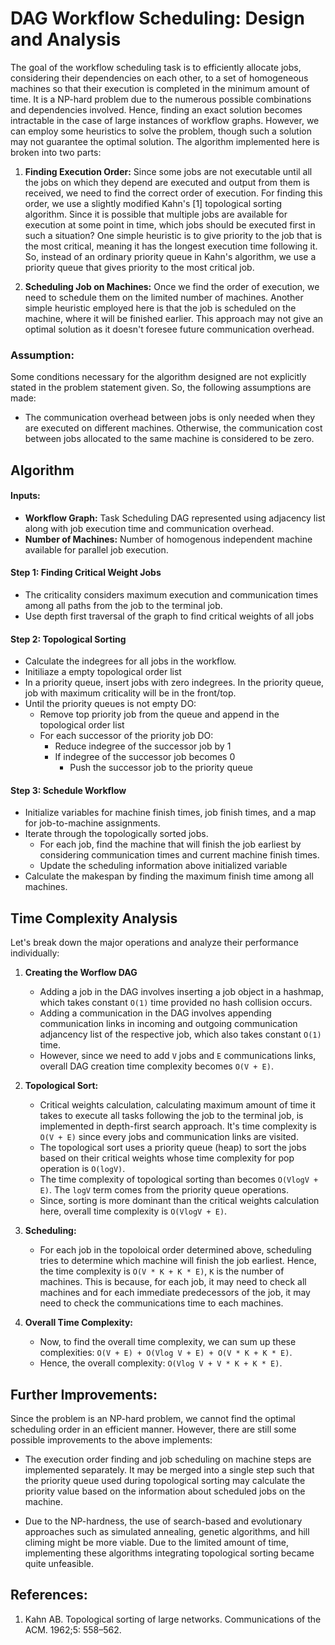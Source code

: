 # DAG Workflow Scheduling: Design and Analysis
The goal of the workflow scheduling task is to efficiently allocate jobs, considering their dependencies on each other, to a set of homogeneous machines so that their execution is completed in the minimum amount of time. It is a NP-hard problem due to the numerous possible combinations and dependencies involved. Hence, finding an exact solution becomes intractable in the case of large instances of workflow graphs. However, we can employ some heuristics to solve the problem, though such a solution may not guarantee the optimal solution. The algorithm implemented here is broken into two parts:

1. **Finding Execution Order:** Since some jobs are not executable until all the jobs on which they depend are executed and output from them is received, we need to find the correct order of execution. For finding this order, we use a slightly modified Kahn's [1] topological sorting algorithm. Since it is possible that multiple jobs are available for execution at some point in time, which jobs should be executed first in such a situation? One simple heuristic is to give priority to the job that is the most critical, meaning it has the longest execution time following it. So, instead of an ordinary priority queue in Kahn's algorithm, we use a priority queue that gives priority to the most critical job.

2. **Scheduling Job on Machines:** Once we find the order of execution, we need to schedule them on the limited number of machines. Another simple heuristic employed here is that the job is scheduled on the machine, where it will be finished earlier. This approach may not give an optimal solution as it doesn't foresee future communication overhead.

### Assumption:
Some conditions necessary for the algorithm designed are not explicitly stated in the problem statement given. So, the following assumptions are made:

- The communication overhead between jobs is only needed when they are executed on different machines. Otherwise, the communication cost between jobs allocated to the same machine is considered to be zero.

## Algorithm
#### Inputs:
   - **Workflow Graph:** Task Scheduling DAG represented using adjacency list along with job execution time and communication overhead.
   - **Number of Machines:** Number of homogenous independent machine available for parallel job execution.

#### Step 1: Finding Critical Weight Jobs
- The criticality considers maximum execution and communication times among all paths from the job to the terminal job.
- Use depth first traversal of the graph to find critical weights of all jobs

#### Step 2: Topological Sorting
- Calculate the indegrees for all jobs in the workflow.
- Initiliaze a empty topological order list
- In a priority queue, insert jobs with zero indegrees. In the priority queue, job with maximum criticality will be in the front/top.
- Until the priority queues is not empty DO:
   - Remove top priority job from the queue and append in the topological order list
   - For each successor of the priority job DO:
      - Reduce indegree of the successor job by 1
      - If indegree of the successor job becomes 0
         - Push the successor job to the priority queue

#### Step 3: Schedule Workflow
- Initialize variables for machine finish times, job finish times, and a map for job-to-machine assignments.
- Iterate through the topologically sorted jobs.
    - For each job, find the machine that will finish the job earliest by considering communication times and current machine finish times.
    - Update the scheduling information above initialized variable
- Calculate the makespan by finding the maximum finish time among all machines.

## Time Complexity Analysis
Let's break down the major operations and analyze their performance individually:

1. **Creating the Worflow DAG**
   - Adding a job in the DAG involves inserting a job object in a hashmap, which takes constant `O(1)` time provided no hash collision occurs.
   - Adding a communication in the DAG involves appending communication links in incoming and outgoing communication adjancency list of the respective job, which also takes constant `O(1)` time.
   - However, since we need to add `V` jobs and `E` communications links, overall DAG creation time complexity becomes `O(V + E)`.

2. **Topological Sort:**
   - Critical weights calculation, calculating maximum amount of time it takes to execute all tasks following the job to the terminal job, is implemented in depth-first search approach. It's time complexity is `O(V + E)` since every jobs and communication links are visited.
   - The topological sort uses a priority queue (heap) to sort the jobs based on their critical weights whose time complexity for pop operation is `O(logV)`.
   - The time complexity of topological sorting than becomes `O(VlogV + E)`. The `logV` term comes from the priority queue operations.
   - Since, sorting is more dominant than the critical weights calculation here, overall time complexity is `O(VlogV + E)`.

4. **Scheduling:**
   - For each job in the topoloical order determined above, scheduling tries to determine which machine will finish the job earliest. Hence, the time complexity is `O(V * K + K * E)`, `K` is the number of machines. This is because, for each job, it may need to check all machines and for each immediate predecessors of the job, it may need to check the communications time to each machines.

5. **Overall Time Complexity:**
   - Now, to find the overall time complexity, we can sum up these complexities: `O(V + E) + O(Vlog V + E) + O(V * K + K * E)`.
   - Hence, the overall complexity: `O(Vlog V + V * K + K * E)`.

## Further Improvements:
Since the problem is an NP-hard problem, we cannot find the optimal scheduling order in an efficient manner. However, there are still some possible improvements to the above implements:

- The execution order finding and job scheduling on machine steps are implemented separately. It may be merged into a single step such that the priority queue used during topological sorting may calculate the priority value based on the information about scheduled jobs on the machine.

- Due to the NP-hardness, the use of search-based and evolutionary approaches such as simulated annealing, genetic algorithms, and hill climing might be more viable. Due to the limited amount of time, implementing these algorithms integrating topological sorting became quite unfeasible.

## References:
1. 	Kahn AB. Topological sorting of large networks. Communications of the ACM. 1962;5: 558–562.